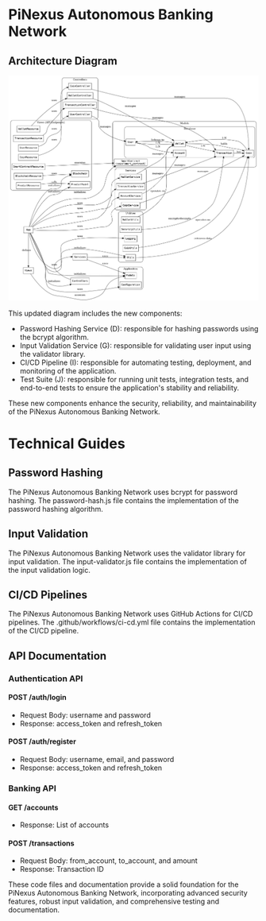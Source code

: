# PiNexus Autonomous Banking Network

## Architecture Diagram

![Pi Nexus Diagram](pi-nexus.jpeg) 

This updated diagram includes the new components:

- Password Hashing Service (D): responsible for hashing passwords using the bcrypt algorithm.
- Input Validation Service (G): responsible for validating user input using the validator library.
- CI/CD Pipeline (I): responsible for automating testing, deployment, and monitoring of the application.
- Test Suite (J): responsible for running unit tests, integration tests, and end-to-end tests to ensure the application's stability and reliability.

These new components enhance the security, reliability, and maintainability of the PiNexus Autonomous Banking Network.

# Technical Guides

## Password Hashing
The PiNexus Autonomous Banking Network uses bcrypt for password hashing. The password-hash.js file contains the implementation of the password hashing algorithm.

## Input Validation
The PiNexus Autonomous Banking Network uses the validator library for input validation. The input-validator.js file contains the implementation of the input validation logic.

## CI/CD Pipelines
The PiNexus Autonomous Banking Network uses GitHub Actions for CI/CD pipelines. The .github/workflows/ci-cd.yml file contains the implementation of the CI/CD pipeline.

## API Documentation

### Authentication API

#### POST /auth/login
- Request Body: username and password
- Response: access_token and refresh_token

#### POST /auth/register
- Request Body: username, email, and password
- Response: access_token and refresh_token

### Banking API

#### GET /accounts
- Response: List of accounts

#### POST /transactions
- Request Body: from_account, to_account, and amount
- Response: Transaction ID

These code files and documentation provide a solid foundation for the PiNexus Autonomous Banking Network, incorporating advanced security features, robust input validation, and comprehensive testing and documentation.
